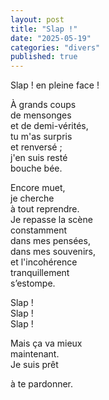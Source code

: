 ```yaml
---
layout: post
title: "Slap !"
date: "2025-05-19"
categories: "divers"
published: true
---
```


Slap ! en pleine face !  

À grands coups  
de mensonges  
et de demi-vérités,  
tu m'as surpris  
et renversé ;  
j'en suis resté  
bouche bée.

Encore muet,  
je cherche  
à tout reprendre.  
Je repasse la scène  
constamment  
dans mes pensées,  
dans mes souvenirs,  
et l'incohérence  
tranquillement  
s’estompe.  

Slap !  
Slap !  
Slap !  

Mais ça va mieux  
maintenant.  
Je suis prêt  

à te pardonner.  
